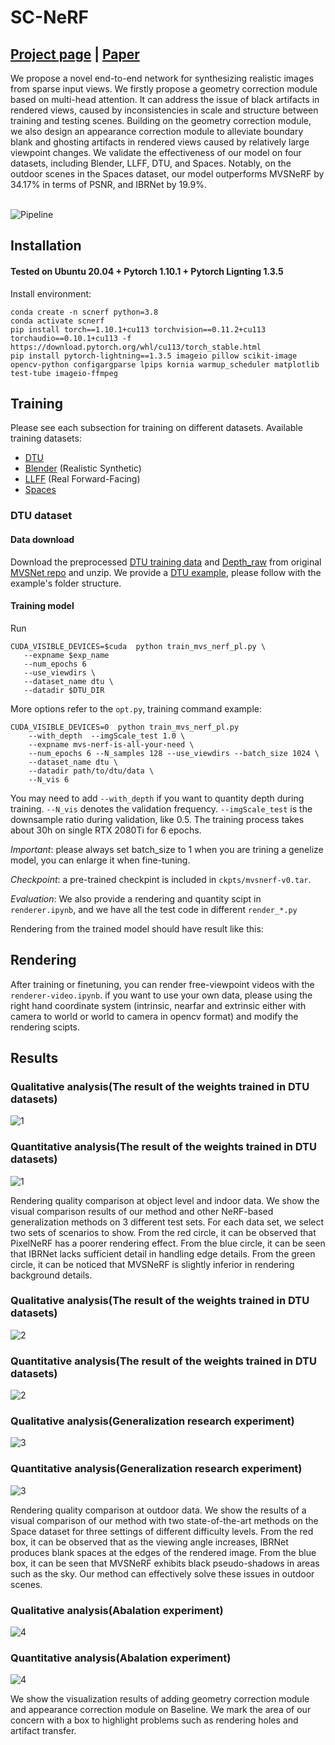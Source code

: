 # SC-NeRF
## [Project page](https://apchenstu.github.io/mvsnerf/) |  [Paper](https://arxiv.org/abs/2103.15595)
<!-- This repository contains a pytorch lightning implementation for the ICCV 2021 paper: [SC-NeRF: Self-Correcting Neural Radiance Field with Sparse Views](https://arxiv.org/abs/2103.15595).  -->
We propose a novel end-to-end network for synthesizing realistic images from sparse input views. We firstly propose a geometry correction module based on multi-head attention. It can address the issue of black artifacts in rendered views, caused by inconsistencies in scale and structure between training and testing scenes. Building on the geometry correction module, we also design an appearance correction module to alleviate boundary blank and ghosting artifacts in rendered views caused by relatively large viewpoint changes. We validate the effectiveness of our model on four datasets, including Blender, LLFF, DTU, and Spaces. Notably, on the outdoor scenes in the Spaces dataset, our model outperforms MVSNeRF by 34.17% in terms of PSNR, and IBRNet by 19.9%.<br><br>

![Pipeline](configs/pipline.png)

## Installation

#### Tested on Ubuntu 20.04 + Pytorch 1.10.1 + Pytorch Lignting 1.3.5

Install environment:
```
conda create -n scnerf python=3.8
conda activate scnerf
pip install torch==1.10.1+cu113 torchvision==0.11.2+cu113 torchaudio==0.10.1+cu113 -f https://download.pytorch.org/whl/cu113/torch_stable.html
pip install pytorch-lightning==1.3.5 imageio pillow scikit-image opencv-python configargparse lpips kornia warmup_scheduler matplotlib test-tube imageio-ffmpeg
```


## Training
Please see each subsection for training on different datasets. Available training datasets:

* [DTU](#dtu)
* [Blender](#blender) (Realistic Synthetic)
* [LLFF](#llff) (Real Forward-Facing)
* [Spaces](#spaces) 

### DTU dataset

#### Data download

Download the preprocessed [DTU training data](https://drive.google.com/file/d/1eDjh-_bxKKnEuz5h-HXS7EDJn59clx6V/view)
and [Depth_raw](https://virutalbuy-public.oss-cn-hangzhou.aliyuncs.com/share/cascade-stereo/CasMVSNet/dtu_data/dtu_train_hr/Depths_raw.zip) from original [MVSNet repo](https://github.com/YoYo000/MVSNet)
and unzip. We provide a [DTU example](https://1drv.ms/u/s!AjyDwSVHuwr8zhAAXh7x5We9czKj?e=oStQ48), please
follow with the example's folder structure.

#### Training model

Run
```
CUDA_VISIBLE_DEVICES=$cuda  python train_mvs_nerf_pl.py \
   --expname $exp_name
   --num_epochs 6
   --use_viewdirs \
   --dataset_name dtu \
   --datadir $DTU_DIR
```
More options refer to the `opt.py`, training command example:
```
CUDA_VISIBLE_DEVICES=0  python train_mvs_nerf_pl.py
    --with_depth  --imgScale_test 1.0 \
    --expname mvs-nerf-is-all-your-need \
    --num_epochs 6 --N_samples 128 --use_viewdirs --batch_size 1024 \
    --dataset_name dtu \
    --datadir path/to/dtu/data \
    --N_vis 6
```

You may need to add `--with_depth` if you want to quantity depth during training. `--N_vis` denotes the validation frequency.
`--imgScale_test` is the downsample ratio during validation, like 0.5. The training process takes about 30h on single RTX 2080Ti
for 6 epochs. 

*Important*: please always set batch_size to 1 when you are trining a genelize model, you can enlarge it when fine-tuning.

*Checkpoint*: a pre-trained checkpint is included in `ckpts/mvsnerf-v0.tar`. 

*Evaluation*: We also provide a rendering and quantity scipt  in `renderer.ipynb`, 
and we have all the test code in different `render_*.py`

Rendering from the trained model should have result like this:

## Rendering
After training or finetuning, you can render free-viewpoint videos
with the `renderer-video.ipynb`. if you want to use your own data,
please using the right hand coordinate system (intrinsic, nearfar and extrinsic either with
camera to world or world to camera in opencv format) and modify the rendering scipts.

## Results
### Qualitative analysis(The result of the weights trained in DTU datasets)

![1](configs/dtu.png)

### Quantitative analysis(The result of the weights trained in DTU datasets)

![1](configs/result1.png)

Rendering quality comparison at object level and indoor data. We show the visual comparison results of our method and other NeRF-based generalization methods on 3 different test sets. For each data set, we select two sets of scenarios to show. From the red circle, it can be observed that PixelNeRF has a poorer rendering effect. From the blue circle, it can be seen that IBRNet lacks sufficient detail in handling edge details. From the green circle, it can be noticed that MVSNeRF is slightly inferior in rendering background details.
### Qualitative analysis(The result of the weights trained in DTU datasets)

![2](configs/spaces.png)

### Quantitative analysis(The result of the weights trained in DTU datasets)

![2](configs/result2.png)


### Qualitative analysis(Generalization research experiment)

![3](configs/spaces.png)

### Quantitative analysis(Generalization research experiment)

![3](configs/result2.png)

Rendering quality comparison at outdoor data. We show the results of a visual comparison of our method with two state-of-the-art methods on the Space dataset for three settings of different difficulty levels. From the red box, it can be observed that as the viewing angle increases, IBRNet produces blank spaces at the edges of the rendered image. From the blue box, it can be seen that MVSNeRF exhibits black pseudo-shadows in areas such as the sky. Our method can effectively solve these issues in outdoor scenes.

### Qualitative analysis(Abalation experiment)

![4](configs/spart.png)

### Quantitative analysis(Abalation experiment)

![4](configs/result3.png)

We show the visualization results of adding geometry correction module and appearance correction module on Baseline. We mark the area of our concern with a box to highlight problems such as rendering holes and artifact transfer.

